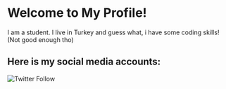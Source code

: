 # Welcome to My Profile! 
I am a student. I live in Turkey and guess what, i have some coding skills!</br>
(Not good enough tho)

## Here is my social media accounts:

![Twitter Follow](https://img.shields.io/twitter/follow/mekroknight12?label=Follow)
